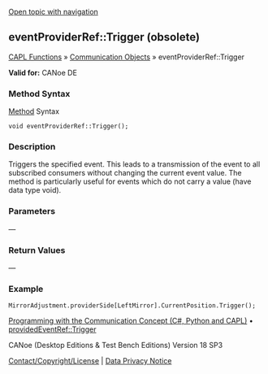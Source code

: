 [Open topic with navigation](../../../../../CANoeDEFamily.htm#Topics/CAPLFunctions/CommunicationObjects/Methods/CAPLfunctionEventProviderRefTrigger.md)

## eventProviderRef::Trigger (obsolete)

[CAPL Functions](../../CAPLfunctions.md) » [Communication Objects](../CAPLfunctionsCOOverview.md) » eventProviderRef::Trigger

**Valid for:** CANoe DE

### Method Syntax

[Method](../../../Shared/CAPL/General/ClassesAndObjects.md) Syntax

```plaintext
void eventProviderRef::Trigger();
```

### Description

Triggers the specified event. This leads to a transmission of the event to all subscribed consumers without changing the current event value. The method is particularly useful for events which do not carry a value (have data type void).

### Parameters

—

### Return Values

—

### Example

```plaintext
MirrorAdjustment.providerSide[LeftMirror].CurrentPosition.Trigger();
```

[Programming with the Communication Concept (C#, Python and CAPL)](../../../CANoeCANalyzer/CommunicationConcept/Programming/CCP.md) • [providedEventRef::Trigger](CAPLfunctionProvidedEventRefTrigger.md)

CANoe (Desktop Editions & Test Bench Editions) Version 18 SP3

[Contact/Copyright/License](../../../Shared/ContactCopyrightLicense.md) | [Data Privacy Notice](https://www.vector.com/int/en/company/get-info/privacy-policy/)
